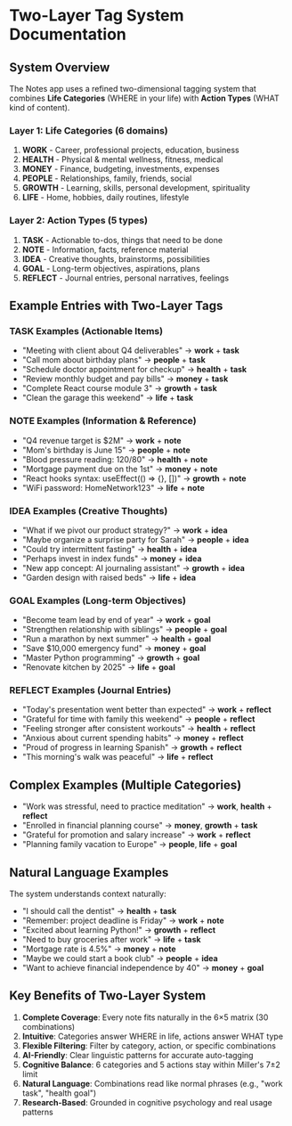 # Two-Layer Tag System Documentation

## System Overview

The Notes app uses a refined two-dimensional tagging system that combines **Life Categories** (WHERE in your life) with **Action Types** (WHAT kind of content).

### Layer 1: Life Categories (6 domains)

1. **WORK** - Career, professional projects, education, business
2. **HEALTH** - Physical & mental wellness, fitness, medical
3. **MONEY** - Finance, budgeting, investments, expenses
4. **PEOPLE** - Relationships, family, friends, social
5. **GROWTH** - Learning, skills, personal development, spirituality
6. **LIFE** - Home, hobbies, daily routines, lifestyle

### Layer 2: Action Types (5 types)

1. **TASK** - Actionable to-dos, things that need to be done
2. **NOTE** - Information, facts, reference material
3. **IDEA** - Creative thoughts, brainstorms, possibilities
4. **GOAL** - Long-term objectives, aspirations, plans
5. **REFLECT** - Journal entries, personal narratives, feelings

## Example Entries with Two-Layer Tags

### TASK Examples (Actionable Items)

- "Meeting with client about Q4 deliverables" → **work** + **task**
- "Call mom about birthday plans" → **people** + **task**
- "Schedule doctor appointment for checkup" → **health** + **task**
- "Review monthly budget and pay bills" → **money** + **task**
- "Complete React course module 3" → **growth** + **task**
- "Clean the garage this weekend" → **life** + **task**

### NOTE Examples (Information & Reference)

- "Q4 revenue target is $2M" → **work** + **note**
- "Mom's birthday is June 15" → **people** + **note**
- "Blood pressure reading: 120/80" → **health** + **note**
- "Mortgage payment due on the 1st" → **money** + **note**
- "React hooks syntax: useEffect(() => {}, [])" → **growth** + **note**
- "WiFi password: HomeNetwork123" → **life** + **note**

### IDEA Examples (Creative Thoughts)

- "What if we pivot our product strategy?" → **work** + **idea**
- "Maybe organize a surprise party for Sarah" → **people** + **idea**
- "Could try intermittent fasting" → **health** + **idea**
- "Perhaps invest in index funds" → **money** + **idea**
- "New app concept: AI journaling assistant" → **growth** + **idea**
- "Garden design with raised beds" → **life** + **idea**

### GOAL Examples (Long-term Objectives)

- "Become team lead by end of year" → **work** + **goal**
- "Strengthen relationship with siblings" → **people** + **goal**
- "Run a marathon by next summer" → **health** + **goal**
- "Save $10,000 emergency fund" → **money** + **goal**
- "Master Python programming" → **growth** + **goal**
- "Renovate kitchen by 2025" → **life** + **goal**

### REFLECT Examples (Journal Entries)

- "Today's presentation went better than expected" → **work** + **reflect**
- "Grateful for time with family this weekend" → **people** + **reflect**
- "Feeling stronger after consistent workouts" → **health** + **reflect**
- "Anxious about current spending habits" → **money** + **reflect**
- "Proud of progress in learning Spanish" → **growth** + **reflect**
- "This morning's walk was peaceful" → **life** + **reflect**

## Complex Examples (Multiple Categories)

- "Work was stressful, need to practice meditation" → **work**, **health** + **reflect**
- "Enrolled in financial planning course" → **money**, **growth** + **task**
- "Grateful for promotion and salary increase" → **work** + **reflect**
- "Planning family vacation to Europe" → **people**, **life** + **goal**

## Natural Language Examples

The system understands context naturally:

- "I should call the dentist" → **health** + **task**
- "Remember: project deadline is Friday" → **work** + **note**
- "Excited about learning Python!" → **growth** + **reflect**
- "Need to buy groceries after work" → **life** + **task**
- "Mortgage rate is 4.5%" → **money** + **note**
- "Maybe we could start a book club" → **people** + **idea**
- "Want to achieve financial independence by 40" → **money** + **goal**

## Key Benefits of Two-Layer System

1. **Complete Coverage**: Every note fits naturally in the 6×5 matrix (30 combinations)
2. **Intuitive**: Categories answer WHERE in life, actions answer WHAT type
3. **Flexible Filtering**: Filter by category, action, or specific combinations
4. **AI-Friendly**: Clear linguistic patterns for accurate auto-tagging
5. **Cognitive Balance**: 6 categories and 5 actions stay within Miller's 7±2 limit
6. **Natural Language**: Combinations read like normal phrases (e.g., "work task", "health goal")
7. **Research-Based**: Grounded in cognitive psychology and real usage patterns
